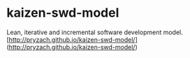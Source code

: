 kaizen-swd-model
================

Lean, iterative and incremental software development model. [http://pryzach.github.io/kaizen-swd-model/] (http://pryzach.github.io/kaizen-swd-model/)


